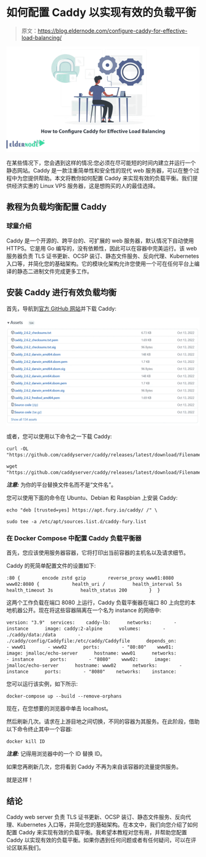# 如何配置 Caddy 以实现有效的负载平衡

> 原文：<https://blog.eldernode.com/configure-caddy-for-effective-load-balancing/>

![How to Configure Caddy for Effective Load Balancing](img/afc574d9a51b48601f54d382f8b393cc.png)

在某些情况下，您会遇到这样的情况:您必须在尽可能短的时间内建立并运行一个静态网站。Caddy 是一款注重简单性和安全性的现代 web 服务器，可以在整个过程中为您提供帮助。本文将教你如何配置 Caddy 来实现有效的负载平衡。我们提供经济实惠的 Linux VPS 服务器，这是想购买的人的最佳选择。

## **教程为负载均衡配置 Caddy**

### **球童介绍**

Caddy 是一个开源的、跨平台的、可扩展的 web 服务器，默认情况下自动使用 HTTPS。它是用 Go 编写的，没有依赖性，因此可以在容器中完美运行。该 web 服务器负责 TLS 证书更新、OCSP 装订、静态文件服务、反向代理、Kubernetes 入口等，并简化您的基础架构。它的模块化架构允许您使用一个可在任何平台上编译的静态二进制文件完成更多工作。

## **安装 Caddy 进行有效负载均衡**

首先，导航到[官方 GitHub 网站](https://github.com/caddyserver/caddy/releases)并下载 Caddy:

![Caddy-download](img/54bc2ac48807472fba049169ee2b0db1.png)

或者，您可以使用以下命令之一下载 Caddy:

```
curl -OL "https://github.com/caddyserver/caddy/releases/latest/download/Filename"
```

```
wget "https://github.com/caddyserver/caddy/releases/latest/download/Filename"
```

***注意:*** 为你的平台替换文件名而不是“文件名”。

您可以使用下面的命令在 Ubuntu、Debian 和 Raspbian 上安装 Caddy:

```
echo "deb [trusted=yes] https://apt.fury.io/caddy/ /" \
```

```
sudo tee -a /etc/apt/sources.list.d/caddy-fury.list
```

### **在 Docker Compose** 中配置 Caddy 负载平衡器

首先，您应该使用服务器容器，它将打印出当前容器的主机名以及请求细节。

Caddy 的死简单配置文件的设置如下:

```
:80 {        encode zstd gzip        reverse_proxy www01:8080 www02:8080 {            health_uri /          health_interval 5s          health_timeout 3s          health_status 200        }  }
```

这两个工作负载在端口 8080 上运行，Caddy 负载平衡器在端口 80 上向您的本地机器公开。现在将这些容器隔离在一个名为 instance 的网络中:

```
version: "3.9"  services:    caddy-lb:      networks:        - instance      image: caddy:2-alpine      volumes:        - ./caddy/data:/data        - ./caddy/config/Caddyfile:/etc/caddy/Caddyfile      depends_on:        - www01        - www02      ports:        - "80:80"    www01:      image: jmalloc/echo-server      hostname: www01      networks:        - instance      ports:        - "8080"    www02:      image: jmalloc/echo-server      hostname: www02      networks:        - instance      ports:        - "8080"    networks:    instance:
```

您可以运行该实例，如下所示:

```
docker-compose up --build --remove-orphans
```

现在，在您想要的浏览器中单击 localhost。

然后刷新几次。请求在上游目地之间切换，不同的容器为其服务。在此阶段，借助以下命令终止其中一个容器:

```
docker kill ID
```

***注意:*** 记得用浏览器中的一个 ID 替换 ID。

如果您再刷新几次，您将看到 Caddy 不再为来自该容器的流量提供服务。

就是这样！

## 结论

Caddy web server 负责 TLS 证书更新、OCSP 装订、静态文件服务、反向代理、Kubernetes 入口等，并简化您的基础架构。在本文中，我们向您介绍了如何配置 Caddy 来实现有效的负载平衡。我希望本教程对您有用，并帮助您配置 Caddy 以实现有效的负载平衡。如果你遇到任何问题或者有任何疑问，可以在评论区联系我们。